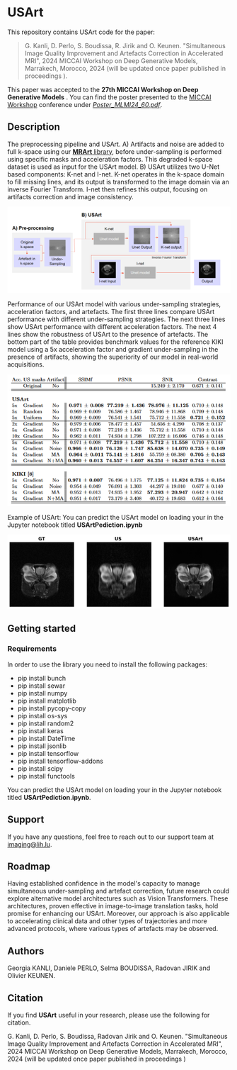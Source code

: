 # USArt

This repository contains USArt code for the paper: 
> G. Kanli, D. Perlo, S. Boudissa, R. Jirik  and O. Keunen.
> "Simultaneous Image Quality Improvement and Artefacts Correction in Accelerated MRI", 2024 MICCAI Workshop on Deep Generative Models, Marrakech, Morocco, 2024 (will be updated once paper published in proceedings ).

This paper was accepted to the **27th MICCAI Workshop on Deep Generative Models** . You can find the poster presented to the [MICCAI Workshop](https://conferences.miccai.org/2024/en/workshops.asp) conference under [*Poster_MLMI24_60.pdf*](https://github.com/TransRad/USArt/blob/main/Poster_MLMI24_60.pdf).

## Description
The preprocessing pipeline and USArt. A) Artifacts and noise are added to full k-space using our [**MRArt** library](https://github.com/TransRad/MRArt), before under-sampling is performed using specific masks and acceleration factors. This degraded k-space dataset is used as input for the USArt model. B) USArt utilizes two U-Net based components: K-net and I-net. K-net operates in the k-space domain to fill missing lines, and its output is transformed to the image domain via an inverse Fourier Transform. I-net then refines this output, focusing on artifacts correction and image consistency.

![Alt text](pic/pre.PNG)

Performance of our USArt model with various under-sampling strategies, acceleration factors, and artefacts. The first three lines compare USArt performance with different under-sampling strategies. The next three lines show USArt performance with different acceleration factors. The next 4 lines show the robustness of USArt to the presence of artefacts. The bottom part of the table provides benchmark values for the reference KIKI model using a 5x acceleration factor and gradient under-sampling in the presence of artifacts, showing the superiority of our model in real-world acquisitions.

![Alt text](pic/table.PNG)

Example of USArt: You can predict the USArt model on loading your in the Jupyter notebook titled **USArtPediction.ipynb**

![Alt text](pic/output.PNG)

## Getting started
### Requirements

In order to use the library you need to install the following packages:
- pip install bunch
- pip install sewar
- pip install numpy
- pip install matplotlib
- pip install pycopy-copy
- pip install os-sys
- pip install random2
- pip install keras
- pip install DateTime
- pip install jsonlib
- pip install tensorflow
- pip install tensorflow-addons
- pip install scipy
- pip install functools


You can predict the USArt model on loading your in the Jupyter notebook titled **USArtPediction.ipynb**.

## Support
If you have any questions, feel free to reach out to our support team at imaging@lih.lu.

## Roadmap
Having established confidence in the model's capacity to manage simultaneous under-sampling and artefact correction, future research could explore alternative model architectures such as Vision Transformers. These architectures, proven effective in image-to-image translation tasks, hold promise for enhancing our USArt. Moreover, our approach is also applicable to accelerating clinical data and other types of trajectories and more advanced protocols, where various types of artefacts may be observed.

## Authors
Georgia KANLI, Daniele PERLO, Selma BOUDISSA, Radovan JIRIK and Olivier KEUNEN.

## Citation 
If you find **USArt** useful in your research, please use the following for citation.

G. Kanli, D. Perlo, S. Boudissa, Radovan Jirik  and O. Keunen. "Simultaneous Image Quality Improvement and Artefacts Correction in Accelerated MRI", 2024 MICCAI Workshop on Deep Generative Models, Marrakech, Morocco, 2024 (will be updated once paper published in proceedings )



